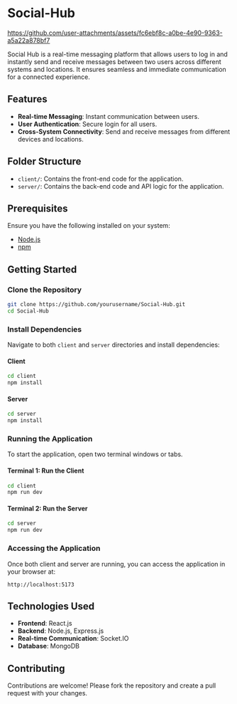 # Social-Hub


https://github.com/user-attachments/assets/fc6ebf8c-a0be-4e90-9363-a5a22a878bf7


Social Hub is a real-time messaging platform that allows users to log in and instantly send and receive messages between two users across different systems and locations. It ensures seamless and immediate communication for a connected experience.

## Features
- **Real-time Messaging**: Instant communication between users.
- **User Authentication**: Secure login for all users.
- **Cross-System Connectivity**: Send and receive messages from different devices and locations.

## Folder Structure
- `client/`: Contains the front-end code for the application.
- `server/`: Contains the back-end code and API logic for the application.

## Prerequisites
Ensure you have the following installed on your system:
- [Node.js](https://nodejs.org/)
- [npm](https://www.npmjs.com/)

## Getting Started

### Clone the Repository
```bash
git clone https://github.com/yourusername/Social-Hub.git
cd Social-Hub
```

### Install Dependencies
Navigate to both `client` and `server` directories and install dependencies:

#### Client
```bash
cd client
npm install
```

#### Server
```bash
cd server
npm install
```

### Running the Application
To start the application, open two terminal windows or tabs.

#### Terminal 1: Run the Client
```bash
cd client
npm run dev
```

#### Terminal 2: Run the Server
```bash
cd server
npm run dev
```

### Accessing the Application
Once both client and server are running, you can access the application in your browser at:
```
http://localhost:5173
```

## Technologies Used
- **Frontend**: React.js
- **Backend**: Node.js, Express.js
- **Real-time Communication**: Socket.IO 
- **Database**: MongoDB

## Contributing
Contributions are welcome! Please fork the repository and create a pull request with your changes.

